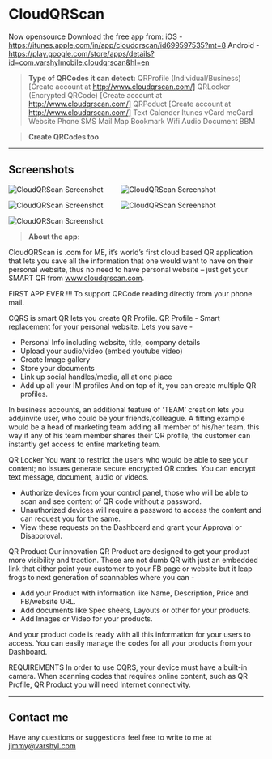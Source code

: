 CloudQRScan
=====================

 Now opensource
 Download the free app from:
 iOS 	 - https://itunes.apple.com/in/app/cloudqrscan/id699597535?mt=8
 Android - https://play.google.com/store/apps/details?id=com.varshylmobile.cloudqrscan&hl=en 

> **Type of QRCodes it can detect:**
> QRProfile (Individual/Business) [Create account at http://www.cloudqrscan.com/]
> QRLocker (Encrypted QRCode) [Create account at http://www.cloudqrscan.com/]
> QRPoduct [Create account at http://www.cloudqrscan.com/]
> Text
> Calender
> Itunes
> vCard
> meCard
> Website
> Phone
> SMS
> Mail
> Map
> Bookmark
> Wifi
> Audio
> Document
> BBM

> **Create QRCodes too**


----------

Screenshots
---------


![CloudQRScan Screenshot](http://i57.tinypic.com/28lqc5s.jpg)&nbsp; &nbsp; &nbsp; &nbsp; &nbsp;![CloudQRScan Screenshot](http://i58.tinypic.com/2z7500j.jpg)
			 
![CloudQRScan Screenshot](http://i61.tinypic.com/2622urc.jpg)&nbsp; &nbsp; &nbsp; &nbsp; &nbsp;![CloudQRScan Screenshot](http://i57.tinypic.com/9v9yfk.jpg)

![CloudQRScan Screenshot](http://i62.tinypic.com/5lxs2u.jpg)



> **About the app:**
> 
CloudQRScan is .com for ME, it’s world’s first cloud based QR application that lets you save all the information that one would want to have on their personal website, thus no need to have personal website – just get your SMART QR from www.cloudqrscan.com.

FIRST APP EVER !!!
To support QRCode reading directly from your phone mail.

CQRS is smart QR lets you create QR Profile.
QR Profile - Smart replacement for your personal website. Lets you save -
- Personal Info including website, title, company details
- Upload your audio/video (embed youtube video)
- Create Image gallery
- Store your documents
- Link up social handles/media, all at one place
- Add up all your IM profiles
And on top of it, you can create multiple QR profiles.

In business accounts, an additional feature of ‘TEAM’ creation lets you add/invite user, who could be your friends/colleague. A fitting example would be a head of marketing team adding all member of his/her team, this way if any of his team member shares their QR profile, the customer can instantly get access to entire marketing team.

QR Locker
You want to restrict the users who would be able to see your content; no issues generate secure encrypted QR codes. You can encrypt text message, document, audio or videos.
- Authorize devices from your control panel, those who will be able to scan and see content of QR code without a password.
- Unauthorized devices will require a password to access the content and can request you for the same.
- View these requests on the Dashboard and grant your Approval or Disapproval.

QR Product
Our innovation QR Product are designed to get your product more visibility and traction. These are not dumb QR with just an embedded link that either point your customer to your FB page or website but it leap frogs to next generation of scannables where you can -
- Add your Product with information like Name, Description, Price and FB/website URL.
- Add documents like Spec sheets, Layouts or other for your products.
- Add Images or Video for your products.

And your product code is ready with all this information for your users to access. You can easily manage the codes for all your products from your Dashboard.

REQUIREMENTS
In order to use CQRS, your device must have a built-in camera. When scanning codes that requires online content, such as QR Profile, QR Product you will need Internet connectivity. 



----------


Contact me
---------------

Have any questions or suggestions feel free to write to me at jimmy@varshyl.com